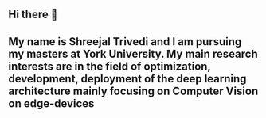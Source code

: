 ## Hi there 👋

## My name is Shreejal Trivedi and I am pursuing my masters at York University. My main research interests are in the field of optimization, development, deployment of the deep learning architecture mainly focusing on Computer Vision on edge-devices
